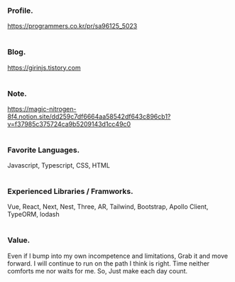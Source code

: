 
### Profile.
https://programmers.co.kr/pr/sa96125_5023
<br /><br />

### Blog.
https://girinjs.tistory.com 
<br /><br />

<!-- ### Portfolio.
https://goat-jongseung.info (Sorry, It's not available. on processing migration to Next.js)
<br /><br />
 -->
### Note.
https://magic-nitrogen-8f4.notion.site/dd259c7df6664aa58542df643c896cb1?v=f37985c375724ca9b5209143d1cc49c0
<br /><br />

### Favorite Languages.
Javascript, Typescript, CSS, HTML
<br /><br />

### Experienced Libraries / Framworks.
Vue, React, Next, Nest, Three, AR, Tailwind, Bootstrap, Apollo Client, TypeORM, lodash
<br /><br />

### Value.
Even if I bump into my own incompetence and limitations, Grab it and move forward. I will continue to run on the path I think is right. Time neither comforts me nor waits for me. So, Just make each day count.
<br /><br />
